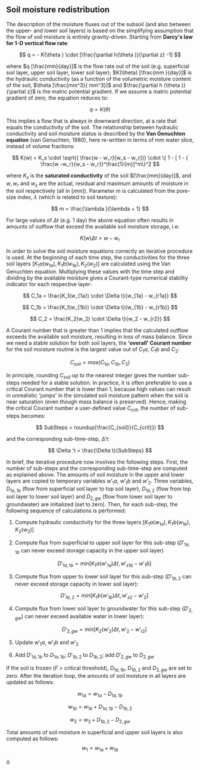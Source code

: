 ## Soil moisture redistribution 

The description of the moisture fluxes out of the subsoil (and also between the upper- and lower soil layers) is based on the simplifying assumption that the flow of soil moisture is entirely gravity-driven. Starting from **Darcy's law for 1-D vertical flow rate**:

$$
q = - K(\theta ) \cdot [\frac{\partial h(\theta )}{\partial z} -1]
$$

where $q [\frac{mm}{day}]$ is the flow rate out of the soil (e.g. superficial soil layer, upper soil layer, lower soil layer); $K(\theta) [\frac{mm }{day}]$ is the hydraulic conductivity (as a function of the volumetric moisture content of the soil, $\theta [\frac{mm^3}{ mm^3}]$ and $\frac{\partial h (\theta )}{\partial z}$ is the matric potential gradient. If we assume a matric potential gradient of zero, the equation reduces to:

$$
q = K(\theta )
$$

This implies a flow that is always in downward direction, at a rate that equals the conductivity of the soil. The relationship between hydraulic conductivity and soil moisture status is described by the **Van Genuchten equation** (van Genuchten, 1980), here re-written in terms of mm water slice, instead of volume fractions:

$$
K(w) = K_s \cdot \sqrt{( \frac{w - w_r}{w_s - w_r})} \cdot \{ 1 - [ 1 - ( \frac{w -w_r}{w_s - w_r})^\frac{1}{m}]^m\}^2
$$

where $K_s$ is the **saturated conductivity** of the soil $[\frac{mm}{day}]$, and $w, w_r$ and $w_s$ are the actual, residual and maximum amounts of moisture in the soil respectively (all in $[mm]$). Parameter $m$ is calculated from the pore-size index, $\lambda$ (which is related to soil texture):

$$
m = \frac{\lambda }{\lambda + 1}
$$

For large values of *Δt* (e.g. 1 day) the above equation often results in amounts of outflow that exceed the available soil moisture storage, i.e:

$$
K(w)\Delta t \gt {w - w_r}
$$

In order to solve the soil moisture equations correctly an iterative procedure is used. At the beginning of each time step, the conductivities for the three soil layers $[K_1a(w_{1a}),K_1b(w_{1b}), K_2(w_2)]$ are calculated using the Van Genuchten equation. Multiplying these values with the time step and dividing by the available moisture gives a Courant-type numerical stability indicator for each respective layer:

$$
C_1a = \frac{K_1(w_{1a}) \cdot \Delta t}{w_{1a} - w_{r1a}}
$$

$$
C_1b = \frac{K_1(w_{1b}) \cdot \Delta t}{w_{1b} - w_{r1b}}
$$

$$
C_2 = \frac{K_2(w_2) \cdot \Delta t}{w_2 - w_{r2}}
$$

A Courant number that is greater than 1 implies that the calculated outflow exceeds the available soil moisture, resulting in loss of mass balance. Since we need a stable solution for both soil layers, the **'overall' Courant number** for the soil moisture routine is the largest value out of $C_1a$, $C_1b$ and $C_2$:

$$
C_{soil} = max (C_{1a},C_{1b},C_2)
$$

In principle, rounding $C_{soil}$ up to the nearest integer gives the number sub-steps needed for a stable solution. In practice, it is often preferable to use a critical Courant number that is lower than 1, because high values can result in unrealistic 'jumps' in the simulated soil moisture pattern when the soil is near saturation (even though mass balance is preserved). Hence, making the critical Courant number a
user-defined value $C_{crit}$, the number of sub-steps becomes:

$$
SubSteps = roundup(\frac{C_{soil}}{C_{crit}})
$$

and the corresponding sub-time-step, $\Delta 't$:

$$
\Delta 't = \frac{\Delta t}{SubSteps}
$$

In brief, the iterative procedure now involves the following steps. First, the number of sub-steps and the corresponding sub-time-step are computed as explained above. The amounts of soil moisture in the upper
and lower layers are copied to temporary variables $w'_1a$, $w'_1b$ and $w'_2$. Three variables, $D_{1a,1b}$ (flow from superficial soil layer to top soil layer), $D_{1b,2}$ (flow from top soil layer to lower soil layer) and $D_{2,gw}$ (flow from lower soil layer to groundwater) are initialized (set to zero). Then, for each sub-step, the following sequence of calculations is performed:

1. Compute hydraulic conductivity for the three layers $[K_1a(w_{1a}),K_1b(w_{1b}), K_2(w_2)]$ 

2. Compute flux from superficial to upper soil layer for this sub-step ($D'_{1a,1b}$ can never exceed storage capacity in the upper soil layer)

   $$
   D'_{1a,1b} = min [K_1a(w'_{1a})\Delta t,w'_{s1b} -w'_1b]
   $$

3. Compute flux from upper to lower soil layer for this sub-step ($D'_{1b,2}$ can never exceed storage capacity in lower soil layer):

   $$
   D'_{1b,2} = min [K_1b(w'_{1b})\Delta t,w'_{s2} -w'_2]
   $$

4. Compute flux from lower soil layer to groundwater for this sub-step ($D'_{2,gw}$) can never exceed available water in lower layer):

   $$
   D'_{2,gw} = min [K_2(w'_2)\Delta t,w'_2 -w'_{r2}]
   $$

5. Update $w'_1a$,  $w'_1b$ and $w'_2$

6. Add $D'_{1a,1b}$ to $D_{1a,1b}$; $D'_{1b,2}$ to $D_{1b,2}$; add $D'_{2,gw}$ to $D_{2,gw}$

If the soil is frozen (*F* \> critical threshold), $D_{1a,1b}$, $D_{1b,2}$ and $D_{2,gw}$ are set to zero. After the iteration loop, the amounts of soil moisture in all layers are updated as follows:

$$
w_{1a} = w_{1a} - D_{1a,1b}
$$

$$
w_{1b} = w_{1b} + D_{1a,1b} - D_{1b,2}
$$

$$
w_2 = w_2 + D_{1b,2} - D_{2,gw}
$$

Total amounts of soil moisture in superficial and upper soil layers is also computed as follows:
$$
w_1 = w_{1a} + w_{1b}
$$


[🔝](#top)
